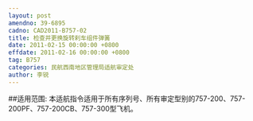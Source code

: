 ```yaml
---
layout: post
amendno: 39-6895
cadno: CAD2011-B757-02
title: 检查并更换旋转刹车组件弹簧
date: 2011-02-15 00:00:00 +0800
effdate: 2011-02-16 00:00:00 +0800
tag: B757
categories: 民航西南地区管理局适航审定处
author: 李锐
---
```


##适用范围:
本适航指令适用于所有序列号、所有审定型别的757-200、757-200PF、757-200CB、757-300型飞机。

